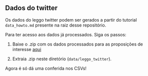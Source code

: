 ## Dados do twitter

Os dados do leggo twitter podem ser gerados a partir do tutorial `data_howto.md` presente na raiz desse repositório.

Para ter acesso aos dados já processados. Siga os passos:

1. Baixe o .zip com os dados processados para as proposições de interesse [aqui](https://drive.google.com/file/d/1bh8w85Q93LDe8vxAn9JB6IqWlpMKPpEN/view?usp=sharing)

2. Extraia .zip neste diretório (`data/leggo_twitter`).

Agora é só dá uma conferida nos CSVs!
